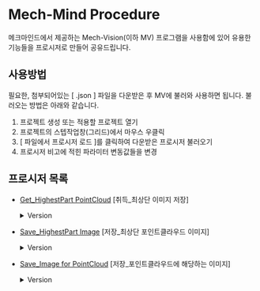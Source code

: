 # Mech-Mind Procedure

메크마인드에서 제공하는 Mech-Vision(이하 MV) 프로그램을 사용함에 있어 유용한 기능들을 프로시저로 만들어 공유드립니다.


## 사용방법

필요한, 첨부되어있는 [ .json ] 파일을 다운받은 후 MV에 불러와 사용하면 됩니다.
불러오는 방법은 아래와 같습니다.
1. 프로젝트 생성 또는 적용할 프로젝트 열기
2. 프로젝트의 스텝작업창(그리드)에서 마우스 우클릭
3. [ 파일에서 프로시저 로드 ]를 클릭하여 다운받은 프로시저 불러오기
4. 프로시저 비고에 적힌 파라미터 변동값들을 변경


## 프로시저 목록  
<!-- Get_HighestPart PointCloud[취득_최상단 이미지 저장] -->
 - [Get_HighestPart PointCloud](https://github.com/KimJihun-1315/Mech-Mind_Precedure/tree/main/Procedure/Get_HighestPart%20PointCloud)
 [취득_최상단 이미지 저장]
    <details>
    <summary>Version</summary>
    
    ### 1.0.0
    프로시저 생성

    </details>


<!-- Save_HighestPart Image[저장_최상단 포인트클라우드 이미지] -->
 - [Save_HighestPart Image](https://github.com/KimJihun-1315/Mech-Mind_Precedure/tree/main/Procedure/Save_HighestPart%20Image)
 [저장_최상단 포인트클라우드 이미지]
    <details>
    <summary>Version</summary>

    ### 1.0.0
    프로시저 생성

    </details>


<!-- Save_Image for PointCloud[저장_포인트클라우드에 해당하는 이미지] -->
 - [Save_Image for PointCloud](https://github.com/KimJihun-1315/Mech-Mind_Precedure/tree/main/Procedure/Save_Image%20for%20PointCloud)
[저장_포인트클라우드에 해당하는 이미지]
    <details>
    <summary>Version</summary>
    
    ### 1.0.0
    프로시저 생성

    </details>
